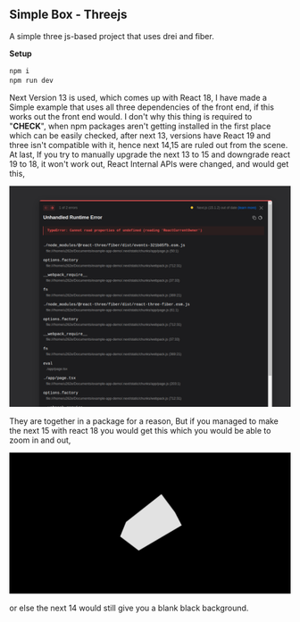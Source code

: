 

## Simple Box - Threejs
A simple three js-based project that uses drei and fiber.

**Setup**
```bash
npm i
npm run dev
```
Next Version 13 is used, which comes up with React 18, 
I have made a Simple example that uses all three dependencies of the front end, if this works out the front end would. I don't why this thing is required to "**CHECK**", when npm packages aren't getting installed in the first place which can be easily checked, after next 13, versions have React 19 and three isn't compatible with it, hence next 14,15 are ruled out from the scene. At last, If you try to manually upgrade the next 13 to 15 and downgrade react 19 to 18, it won't work out, React Internal APIs were changed, and would get this,

![Error Image](https://github.com/vedik-sagar/three-box/blob/master/error.png?raw=true)

 They are together in a package for a reason, But if you managed to make the next 15 with react 18
 you would get this which you would be able to zoom in and out,
 
 ![The prize](https://github.com/vedik-sagar/three-box/blob/master/box.png?raw=true)
 
 or else the next 14 would still give you a blank black background. 
 


